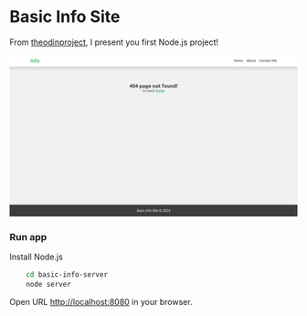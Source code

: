 # Basic Info Site

From [theodinproject](https://www.theodinproject.com/lessons/nodejs-basic-informational-site), I present you first Node.js project! 

![](./screenshot.png)

### Run app

Install Node.js

```bash
    cd basic-info-server
    node server
```
Open URL [http://localhost:8080](http://localhost:8080) in your browser.